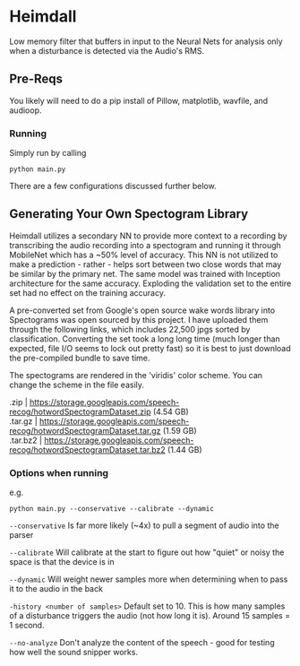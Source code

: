 # Heimdall

Low memory filter that buffers in input to the Neural Nets for analysis only when a disturbance is detected via the Audio's RMS.

## Pre-Reqs

You likely will need to do a pip install of Pillow, matplotlib, wavfile, and audioop.

### Running

Simply run by calling

```
python main.py
```

There are a few configurations discussed further below. 

## Generating Your Own Spectogram Library

Heimdall utilizes a secondary NN to provide more context to a recording by transcribing the audio recording into a spectogram and running it through MobileNet which has a ~50% level of accuracy. This NN is not utilized to make a prediction - rather - helps sort between two close words that may be similar by the primary net. The same model was trained with Inception architecture for the same accuracy. Exploding the validation set to the entire set had no effect on the training accuracy.                                                                                                  

A pre-converted set from Google's open source wake words library into Spectograms was open sourced by this project. I have uploaded them through the following links, which includes 22,500 jpgs sorted by classification. Converting the set took a long long time (much longer than expected, file I/O seems to lock out pretty fast) so it is best to just download the pre-compiled bundle to save time.

The spectograms are rendered in the 'viridis' color scheme. You can change the scheme in the file easily. 
                                                                                                           
.zip     | https://storage.googleapis.com/speech-recog/hotwordSpectogramDataset.zip (4.54 GB)              
.tar.gz  | https://storage.googleapis.com/speech-recog/hotwordSpectogramDataset.tar.gz (1.59 GB)           
.tar.bz2 | https://storage.googleapis.com/speech-recog/hotwordSpectogramDataset.tar.bz2 (1.44 GB)

### Options when running

e.g.
```
python main.py --conservative --calibrate --dynamic
```
`--conservative`
Is far more likely (~4x) to pull a segment of audio into the parser 

`--calibrate`
Will calibrate at the start to figure out how "quiet" or noisy the space is that the device is in 

`--dynamic`
Will weight newer samples more when determining when to pass it to the audio in the back

`-history <number of samples>`
Default set to 10. This is how many samples of a disturbance triggers the audio (not how long it is). Around 15 samples = 1 second. 

`--no-analyze`
Don't analyze the content of the speech - good for testing how well the sound snipper works. 



